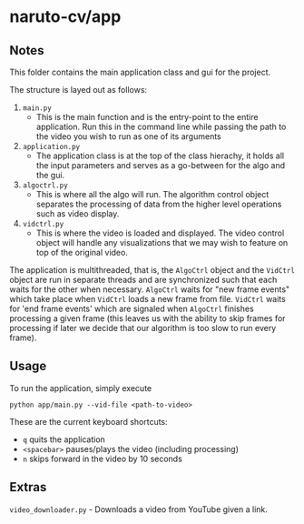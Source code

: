 # naruto-cv/app

## Notes
This folder contains the main application class and gui for the project.

The structure is layed out as follows:
1. `main.py`
    - This is the main function and is the entry-point to the entire application. Run this in the command line while passing the path to the video you wish to run as one of its arguments
2. `application.py`
    - The application class is at the top of the class hierachy, it holds all the input parameters and serves as a go-between for the algo and the gui.
3. `algoctrl.py`
    - This is where all the algo will run. The algorithm control object separates the processing of data from the higher level operations such as video display.
4. `vidctrl.py`
    - This is where the video is loaded and displayed. The video control object will handle any visualizations that we may wish to feature on top of the original video.
        
The application is multithreaded, that is, the `AlgoCtrl` object and the `VidCtrl` object are run in separate threads and are synchronized such that each waits for the other when necessary. `AlgoCtrl` waits for "new frame events" which take place when `VidCtrl` loads a new frame from file. `VidCtrl` waits for 'end frame events' which are signaled when `AlgoCtrl` finishes processing a given frame (this leaves us with the ability to skip frames for processing if later we decide that our algorithm is too slow to run every frame).

## Usage
To run the application, simply execute
```
python app/main.py --vid-file <path-to-video>
```

These are the current keyboard shortcuts:
- `q` quits the application
- `<spacebar>` pauses/plays the video (including processing)
- `n` skips forward in the video by 10 seconds

## Extras

`video_downloader.py` - Downloads a video from YouTube given a link.

